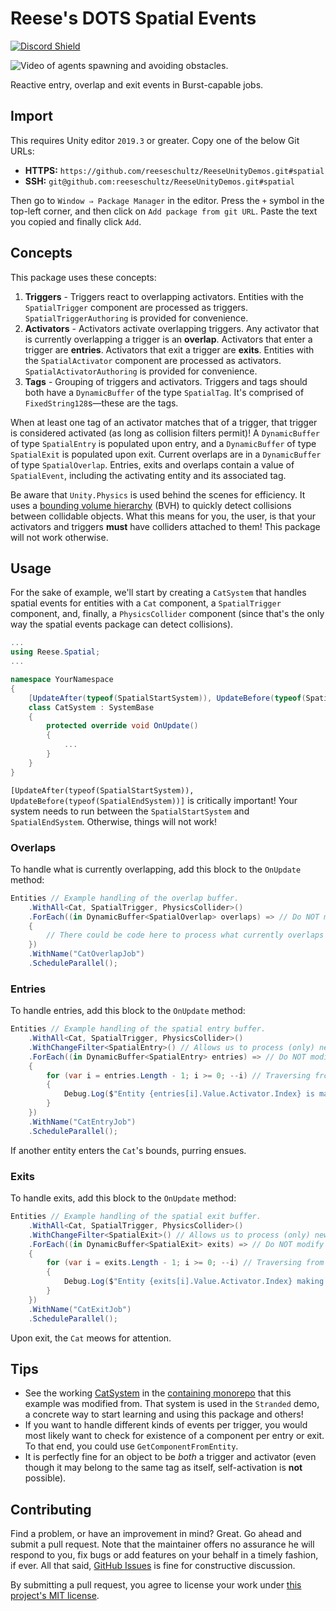 # Reese's DOTS Spatial Events

[![Discord Shield](https://discordapp.com/api/guilds/732665868521177117/widget.png?style=shield)](https://discord.gg/CZ85mguYjK)

![Video of agents spawning and avoiding obstacles.](https://raw.githubusercontent.com/reeseschultz/ReeseUnityDemos/master/preview.gif)

Reactive entry, overlap and exit events in Burst-capable jobs.

## Import

This requires Unity editor `2019.3` or greater. Copy one of the below Git URLs:

* **HTTPS:** `https://github.com/reeseschultz/ReeseUnityDemos.git#spatial`
* **SSH:** `git@github.com:reeseschultz/ReeseUnityDemos.git#spatial`

Then go to `Window ⇒ Package Manager` in the editor. Press the `+` symbol in the top-left corner, and then click on `Add package from git URL`. Paste the text you copied and finally click `Add`.

## Concepts

This package uses these concepts:

1. **Triggers** - Triggers react to overlapping activators. Entities with the `SpatialTrigger` component are processed as triggers. `SpatialTriggerAuthoring` is provided for convenience.
2. **Activators** - Activators activate overlapping triggers. Any activator that is currently overlapping a trigger is an **overlap**. Activators that enter a trigger are **entries**. Activators that exit a trigger are **exits**. Entities with the `SpatialActivator` component are processed as activators. `SpatialActivatorAuthoring` is provided for convenience.
3. **Tags** - Grouping of triggers and activators. Triggers and tags should both have a `DynamicBuffer` of the type `SpatialTag`. It's comprised of `FixedString128`s—these are the tags.

When at least one tag of an activator matches that of a trigger, that trigger is considered activated (as long as collision filters permit)! A `DynamicBuffer` of type `SpatialEntry` is populated upon entry, and a `DynamicBuffer` of type `SpatialExit` is populated upon exit. Current overlaps are in a `DynamicBuffer` of type `SpatialOverlap`. Entries, exits and overlaps contain a value of `SpatialEvent`, including the activating entity and its associated tag.

Be aware that `Unity.Physics` is used behind the scenes for efficiency. It uses a [bounding volume hierarchy](https://en.wikipedia.org/wiki/Bounding_volume_hierarchy) (BVH) to quickly detect collisions between collidable objects. What this means for you, the user, is that your activators and triggers **must** have colliders attached to them! This package will not work otherwise.

## Usage

For the sake of example, we'll start by creating a `CatSystem` that handles spatial events for entities with a `Cat` component, a `SpatialTrigger` component, and, finally, a `PhysicsCollider` component (since that's the only way the spatial events package can detect collisions).

```csharp
...
using Reese.Spatial;
...

namespace YourNamespace
{
    [UpdateAfter(typeof(SpatialStartSystem)), UpdateBefore(typeof(SpatialEndSystem))]
    class CatSystem : SystemBase
    {
        protected override void OnUpdate()
        {
            ...
        }
    }
}
```

`[UpdateAfter(typeof(SpatialStartSystem)), UpdateBefore(typeof(SpatialEndSystem))]` is critically important! Your system needs to run between the `SpatialStartSystem` and `SpatialEndSystem`. Otherwise, things will not work!

### Overlaps

To handle what is currently overlapping, add this block to the `OnUpdate` method:

```csharp
Entities // Example handling of the overlap buffer.
    .WithAll<Cat, SpatialTrigger, PhysicsCollider>()
    .ForEach((in DynamicBuffer<SpatialOverlap> overlaps) => // Do NOT modify the buffer, hence the in keyword.
    {
        // There could be code here to process what currently overlaps in a given frame.
    })
    .WithName("CatOverlapJob")
    .ScheduleParallel();
```

### Entries

To handle entries, add this block to the `OnUpdate` method:

```csharp
Entities // Example handling of the spatial entry buffer.
    .WithAll<Cat, SpatialTrigger, PhysicsCollider>()
    .WithChangeFilter<SpatialEntry>() // Allows us to process (only) new entries once.
    .ForEach((in DynamicBuffer<SpatialEntry> entries) => // Do NOT modify the buffer, hence the in keyword.
    {
        for (var i = entries.Length - 1; i >= 0; --i) // Traversing from the end of the buffer for performance reasons.
        {
            Debug.Log($"Entity {entries[i].Value.Activator.Index} is making me purr! Purrrrrrrr!");
        }
    })
    .WithName("CatEntryJob")
    .ScheduleParallel();
```

If another entity enters the `Cat`'s bounds, purring ensues.

### Exits

To handle exits, add this block to the `OnUpdate` method:

```csharp
Entities // Example handling of the spatial exit buffer.
    .WithAll<Cat, SpatialTrigger, PhysicsCollider>()
    .WithChangeFilter<SpatialExit>() // Allows us to process (only) new exits once.
    .ForEach((in DynamicBuffer<SpatialExit> exits) => // Do NOT modify the buffer, hence the in keyword.
    {
        for (var i = exits.Length - 1; i >= 0; --i) // Traversing from the end of the buffer for performance reasons.
        {
            Debug.Log($"Entity {exits[i].Value.Activator.Index} making me meow for attention! MEEEOWWWWWWW!");
        }
    })
    .WithName("CatExitJob")
    .ScheduleParallel();
```

Upon exit, the `Cat` meows for attention.

## Tips

* See the working [CatSystem](https://github.com/reeseschultz/ReeseUnityDemos/blob/master/Assets/Scripts/Stranded/Cat/CatSystem.cs) in the [containing monorepo](https://github.com/reeseschultz/ReeseUnityDemos) that this example was modified from. That system is used in the `Stranded` demo, a concrete way to start learning and using this package and others!
* If you want to handle different kinds of events per trigger, you would most likely want to check for existence of a component per entry or exit. To that end, you could use `GetComponentFromEntity`.
* It is perfectly fine for an object to be *both* a trigger and activator (even though it may belong to the same tag as itself, self-activation is **not** possible).

## Contributing

Find a problem, or have an improvement in mind? Great. Go ahead and submit a pull request. Note that the maintainer offers no assurance he will respond to you, fix bugs or add features on your behalf in a timely fashion, if ever. All that said, [GitHub Issues](https://github.com/reeseschultz/ReeseUnityDemos/issues/new/choose) is fine for constructive discussion.

By submitting a pull request, you agree to license your work under [this project's MIT license](https://github.com/reeseschultz/ReeseUnityDemos/blob/master/LICENSE).
